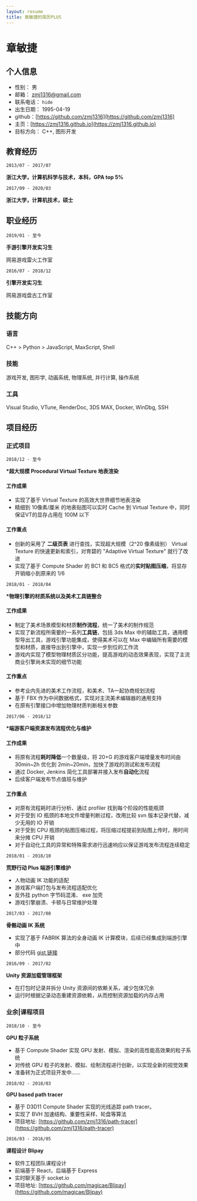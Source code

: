 ```yaml
---
layout: resume
title: 章敏捷的简历PLUS
---
```


# 章敏捷

## 个人信息

* 性别： 男
* 邮箱： [zmj1316@gmail.com](mailto:zmj1316@gmail.com)
* 联系电话： `hide`
* 出生日期： 1995-04-19
* github：[https://github.com/zmj1316](https://github.com/zmj1316)
* 主页：[https://zmj1316.github.io](https://zmj1316.github.io)
* 目标方向： C++, 图形开发

## 教育经历

`2013/07 - 2017/07`

__浙江大学，计算机科学与技术，本科，GPA top 5%__

`2017/09 - 2020/03`

__浙江大学，计算机技术，硕士__



## 职业经历

`2019/01 - 至今`

__手游引擎开发实习生__

网易游戏雷火工作室


`2016/07 - 2018/12`


__引擎开发实习生__

网易游戏盘古工作室



## 技能方向

### 语言

C++ > Python > JavaScript, MaxScript, Shell

### 技能

游戏开发, 图形学, 动画系统, 物理系统, 并行计算, 操作系统

### 工具

Visual Studio, VTune, RenderDoc, 3DS MAX, Docker, WinDbg, SSH


## 项目经历

### 正式项目


`2018/12 - 至今`

__*超大规模 Procedural Virtual Texture 地表渲染__

#### 工作成果

* 实现了基于 Virtual Texture 的高效大世界细节地表渲染
* 精细到 10像素/厘米 的地表贴图可以实时 Cache 到 Virtual Texture 中，同时保证VT的显存占用在 100M 以下

#### 工作重点

* 创新的采用了 **二级页表** 进行查找，实现超大规模（2^20 像素级别） Virtual Texture 的快速更新和索引，对育碧的 "Adaptive Virtual Texture" 就行了改进
* 实现了基于 Compute Shader 的 BC1 和 BC5 格式的**实时贴图压缩**，将显存开销缩小到原来的 1/6


`2018/01 - 2018/04`

__*物理引擎的材质系统以及美术工具链整合__

#### 工作成果

* 制定了美术场景模型和材质**制作流程**，统一了美术的制作规范
* 实现了新流程所需要的一系列**工具链**，包括 3ds Max 中的辅助工具，通用模型导出工具，游戏引擎功能集成，使得美术可以在 Max 中编辑所有需要的模型和材质，直接导出到引擎中，实现一步到位的工作流
* 游戏内实现了模型物理材质区分功能，提高游戏的动态效果表现，实现了主流商业引擎尚未实现的细节功能

#### 工作重点

* 参考业内先进的美术工作流程，和美术、TA一起协商规划流程
* 基于 FBX 作为中间数据格式，实现对主流美术编辑器的通用支持
* 在原有引擎接口中增加物理材质判断相关参数


`2017/06 - 2018/12`

__*端游客户端资源发布流程优化与维护__

#### 工作成果

* 将原有流程**耗时降低**一个数量级，将 20+G 的游戏客户端增量发布时间由 30min~2h 优化到 2min~20min，加快了游戏的测试和发布流程
* 通过 Docker, Jenkins 简化工具部署并接入发布**自动化**流程
* 后续客户端发布节点值班与维护

#### 工作重点

* 对原有流程耗时进行分析、通过 profiler 找到每个阶段的性能瓶颈
* 对于受到 IO 瓶颈的本地文件增量判断过程，改用比较 svn 版本记录代替，减少无用的 IO 开销
* 对于受到 CPU 瓶颈的贴图压缩过程，将压缩过程提前到贴图上传时，用时间来分摊 CPU 开销
* 对于自动化工具的异常和特殊需求进行迅速响应以保证游戏发布流程连续稳定


`2018/01 - 2018/10`

__荒野行动 Plus 端游引擎维护__

* 人物动画 IK 功能的适配
* 游戏客户端打包与发布流程适配优化
* 反外挂 python 字节码混淆、 exe 加壳
* 游戏引擎崩溃、卡顿与日常维护处理


`2017/03 - 2017/08`

__骨骼动画 IK 系统__

* 实现了基于 FABRIK 算法的全身动画 IK 计算模块，后续已经集成到端游引擎中
* 部分代码 [gist 链接](https://gist.github.com/zmj1316/4bec6de16d25ff9e779de27db5e96001)

`2016/09 - 2017/02`

__Unity 资源加载管理框架__

* 在打包时记录并拆分 Unity 资源间的依赖关系，减少包体冗余
* 运行时根据记录动态重建资源依赖，从而控制资源加载的内存占用

### 业余|课程项目

`2018/10 - 至今`

__GPU 粒子系统__

* 基于 Compute Shader 实现 GPU 发射、模拟、渲染的高性能高效果的粒子系统
* 对传统 GPU 粒子的发射、模拟、绘制流程进行创新，以实现全新的视觉效果
* 准备转为正式项目开发中......


`2018/02 - 2018/03`

__GPU based path tracer__

* 基于 D3D11 Compute Shader 实现的光线追踪 path tracer。
* 实现了 BVH 加速结构、重要性采样、轮盘等算法
* 项目地址: [https://github.com/zmj1316/path-tracer](https://github.com/zmj1316/path-tracer)

`2016/03 - 2016/05`

__课程设计 Blipay__

* 软件工程团队课程设计
* 前端基于 React，后端基于 Express
* 实时聊天基于 socket.io
* 项目地址: [https://github.com/magicae/Blipay](https://github.com/magicae/Blipay)

